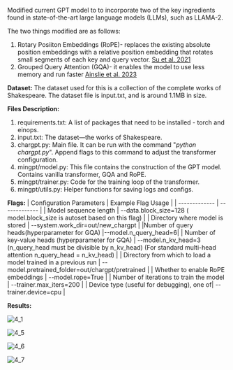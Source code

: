 Modified current GPT model to to incorporate two of the key ingredients found in state-of-the-art large language models (LLMs), such as LLAMA-2.

The two things modified are as follows:
1) Rotary Posiiton Embeddings (RoPE)- replaces the existing absolute position embeddings with a relative position embedding that rotates small segments of each key and query vector. [Su et al. 2021](https://arxiv.org/pdf/2104.09864.pdf)
2) Grouped Query Attention (GQA)- it enables the model to use less memory and run faster [Ainslie et al. 2023](https://arxiv.org/pdf/2305.13245.pdf)

**Dataset:**
The dataset used for this is a collection of the complete works of Shakespeare. The dataset file is input.txt, and is around 1.1MB in size.

**Files Description:**
1) requirements.txt: A list of packages that need to be installed - torch and einops.
2) input.txt: The dataset—the works of Shakespeare.
3) chargpt.py: Main file. It can be run with the command "_python chargpt.py_". Append flags to this command to adjust the transformer configuration.
4) mingpt/model.py: This file contains the construction of the GPT model. Contains vanilla transformer, GQA and RoPE.
5) mingpt/trainer.py: Code for the training loop of the transformer.
6) mingpt/utils.py: Helper functions for saving logs and configs.

**Flags:**
| Configuration Parameters  | Example Flag Usage |
| ------------- | ------------- |
| Model sequence length  | --data.block_size=128 ( model.block_size is autoset based on this flag)  |
| Directory where model is stored  | --system.work_dir=out/new_chargpt  |
|Number of query heads(hyperparameter for GQA) |--model.n_query_head=6|
| Number of key-value heads (hyperparameter for GQA)  | --model.n_kv_head=3 (n_query_head must be divisible by n_kv_head) (For standard multi-head attention n_query_head = n_kv_head)  |
| Directory from which to load a model trained in a previous run  | --model.pretrained_folder=out/chargpt/pretrained  |
| Whether to enable RoPE embeddings  | --model.rope=True  |
| Number of iterations to train the model  | --trainer.max_iters=200   |
| Device type (useful for debugging), one of| --trainer.device=cpu |

**Results:**

![4_1](https://github.com/vigkneshvr/RoPE-and-GQA-addition-to-MinGPT/assets/48051034/fc1e7437-63e4-4112-98d1-222f6bef7d36)

![4_5](https://github.com/vigkneshvr/RoPE-and-GQA-addition-to-MinGPT/assets/48051034/0b554cc6-de6c-46a6-bf67-d0879ee60bd4)

![4_6](https://github.com/vigkneshvr/RoPE-and-GQA-addition-to-MinGPT/assets/48051034/01501801-5dd7-430b-b2e2-a91845075388)

![4_7](https://github.com/vigkneshvr/RoPE-and-GQA-addition-to-MinGPT/assets/48051034/f8d2c495-40d3-4285-a58a-a689f8e5506f)
